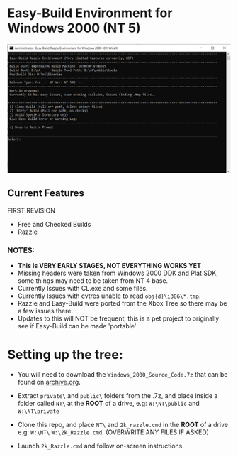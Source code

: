 # Easy-Build Environment for Windows 2000 (NT 5)

![Easy-Build_2k](https://github.com/Empyreal96/Easy-Build-2k/raw/main/menu.png)



## Current Features

FIRST REVISION

- Free and Checked Builds
- Razzle

### NOTES:

- **This is VERY EARLY STAGES, NOT EVERYTHING WORKS YET**
- Missing headers were taken from Windows 2000 DDK and Plat SDK, some things may need to be taken from NT 4 base.
- Currently Issues with CL.exe and some files.
- Currently Issues with cvtres unable to read `obj{d}\i386\*.tmp`.
- Razzle and Easy-Build were ported from the Xbox Tree so there may be a few issues there.
- Updates to this will NOT be frequent, this is a pet project to originally see if Easy-Build can be made 'portable'

# Setting up the tree:

- You will need to download the `Windows_2000_Source_Code.7z` that can be found on [archive.org](https://archive.org/download/wnt-src).

- Extract `private\` and `public\` folders from the .7z, and place inside a folder called `NT\` at the **ROOT** of a drive, e.g: `W:\NT\public` and `W:\NT\private`

- Clone this repo, and place `NT\` and `2k_razzle.cmd` in the **ROOT** of a drive e.g: `W:\NT\` `W:\2k_Razzle.cmd`. (OVERWRITE ANY FILES IF ASKED)

- Launch `2k_Razzle.cmd` and follow on-screen instructions.

  

